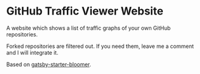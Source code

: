 # GitHub Traffic Viewer Website

A website which shows a list of traffic graphs of your own GitHub repositories.

Forked repositories are filtered out. If you need them, leave me a comment and I will integrate it.

Based on [gatsby-starter-bloomer](https://github.com/Cethy/gatsby-starter-bloomer).
